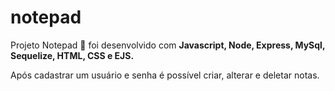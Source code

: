 # notepad

Projeto Notepad 📓 foi desenvolvido com <strong>Javascript, Node, Express, MySql, Sequelize, HTML, CSS e EJS.</strong>

Após cadastrar um usuário e senha é possível criar, alterar e deletar notas.



